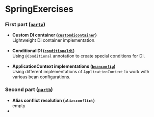 # SpringExercises

### First part ([`parta`](src/main/java/com/springexercises/parta))

* **Custom DI container ([`customdicontainer`](src/main/java/com/springexercises/parta/customdicontainer))**\
  Lightweight DI container implementation.<br/><br/>
* **Conditional DI ([`conditionaldi`](src/main/java/com/springexercises/parta/conditionaldi))**\
  Using `@Conditional` annotation to create special conditions for DI.<br/><br/>
* **ApplicationContext implementations ([`beanconfig`](src/main/java/com/springexercises/parta/beanconfig))**\
  Using different implementations of `ApplicationContext` to work
  with various bean configurations.

### Second part ([`partb`](src/main/java/com/springexercises/partb))

* **Alias conflict resolution (`aliasconflict`)**\
  empty
* 